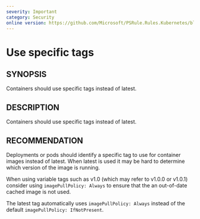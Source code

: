 ```yaml
---
severity: Important
category: Security
online version: https://github.com/Microsoft/PSRule.Rules.Kubernetes/blob/master/docs/rules/en/Kubernetes.Pod.Latest.md
---
```


# Use specific tags

## SYNOPSIS

Containers should use specific tags instead of latest.

## DESCRIPTION

Containers should use specific tags instead of latest.

## RECOMMENDATION

Deployments or pods should identify a specific tag to use for container images instead of latest.
When latest is used it may be hard to determine which version of the image is running.

When using variable tags such as v1.0 (which may refer to v1.0.0 or v1.0.1) consider using `imagePullPolicy: Always` to ensure that the an out-of-date cached image is not used.

The latest tag automatically uses `imagePullPolicy: Always` instead of the default `imagePullPolicy: IfNotPresent`.
